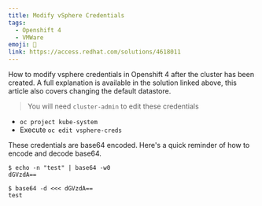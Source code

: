 ```yaml
---
title: Modify vSphere Credentials
tags:
  - Openshift 4
  - VMWare
emoji: 💾
link: https://access.redhat.com/solutions/4618011
---
```


How to modify vsphere credentials in Openshift 4 after the cluster has been created. A full explanation is available in the solution linked above, this article also covers changing the default datastore.

> You will need `cluster-admin` to edit these credentials

* `oc project kube-system`
* Execute `oc edit vsphere-creds`

These credentials are base64 encoded. Here's a quick reminder of how to encode and decode base64.

```
$ echo -n "test" | base64 -w0
dGVzdA==

$ base64 -d <<< dGVzdA==
test
```
